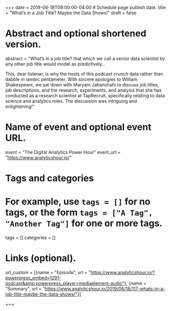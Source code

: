 +++
date = 2019-06-18T09:00:00-04:00 # Schedule page publish date.
title = "What’s in a Job Title? Maybe the Data Shows!"
draft = false

# Abstract and optional shortened version.
abstract = "What’s in a job title? that which we call a senior data scientist by any other job title would model as predictively…

This, dear listener, is why the hosts of this podcast crunch data rather than dabble in iambic pentameter. With sincere apologies to William Shakespeare, we sat down with Maryam Jahanshahi to discuss job titles, job descriptions, and the research, experiments, and analysis that she has conducted as a research scientist at TapRecruit, specifically relating to data science and analytics roles. The discussion was intriguing and enlightening!"

# Name of event and optional event URL.
event = "The Digital Analytics Power Hour"
event_url = "https://www.analyticshour.io/"

# Tags and categories
# For example, use `tags = []` for no tags, or the form `tags = ["A Tag", "Another Tag"]` for one or more tags.
tags = []
categories = []
  
# Links (optional).
url_custom = [{name = "Episode", url = "https://www.analyticshour.io/?powerpress_embed=1291-podcast&amp;powerpress_player=mediaelement-audio"}, 
              {name = "Summary", url = "https://www.analyticshour.io/2019/06/18/117-whats-in-a-job-title-maybe-the-data-shows/"}]

+++



